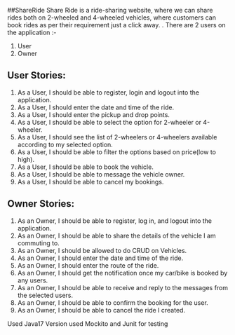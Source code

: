 ##ShareRide
Share Ride is a ride-sharing website, where we can share rides both on 2-wheeled and 4-wheeled
vehicles, where customers can book rides as per their requirement just a click away.
.
There are 2 users on the application :-
1. User
2. Owner

## User Stories:

1. As a User, I should be able to register, login and logout into the application.
2. As a User, I should enter the date and time of the ride.
3. As a User, I should enter the pickup and drop points.
4. As a User, I should be able to select the option for 2-wheeler or 4-wheeler.
5. As a User, I should see the list of 2-wheelers or 4-wheelers available according to my
selected option.
6. As a User, I should be able to filter the options based on price(low to high).
7. As a User, I should be able to book the vehicle.
8. As a User, I should be able to message the vehicle owner.
9. As a User, I should be able to cancel my bookings.

## Owner Stories:

1. As an Owner, I should be able to register, log in, and logout into the application.
2. As an Owner, I should be able to share the details of the vehicle I am commuting to.
3. As an Owner, I should be allowed to do CRUD on Vehicles.
4. As an Owner, I should enter the date and time of the ride.
5. As an Owner, I should enter the route of the ride.
6. As an Owner, I should get the notification once my car/bike is booked by any users.
7. As an Owner, I should be able to receive and reply to the messages from the selected
users.
8. As an Owner, I should be able to confirm the booking for the user.
9. As an Owner, I should be able to cancel the ride I created.



Used Java17 Version
used Mockito and Junit for testing